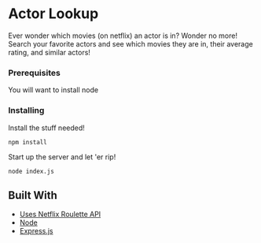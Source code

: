 # Actor Lookup

Ever wonder which movies (on netflix) an actor is in? Wonder no more!
Search your favorite actors and see which movies they are in, their average rating,
and similar actors!


### Prerequisites

You will want to install node


### Installing

Install the stuff needed!
```
npm install
```

Start up the server and let 'er rip!
```
node index.js
```

## Built With

* [Uses Netflix Roulette API](https://market.mashape.com/community/netflix-roulette)
* [Node](https://nodejs.org/en/)
* [Express.js](https://expressjs.com/)

